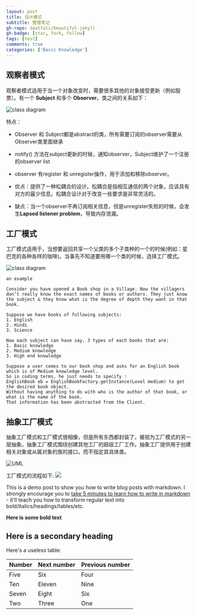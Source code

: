 ```yaml
---
layout: post
title: 设计模式
subtitle: 整理笔记
gh-repo: daattali/beautiful-jekyll
gh-badge: [star, fork, follow]
tags: [test]
comments: true
categories: ['Basic Knowledge']
---
```


## 观察者模式

观察者模式适用于当一个对象改变时，需要很多其他的对象接受更新（例如股票）。有一个 **Subject** 和多个 **Observer**。类之间的关系如下：

![class diagram](https://www.geeksforgeeks.org/wp-content/uploads/o2.png)

特点：
* Observer 和 Subject都是abstract的类，所有需要订阅的observer需要从Observer类里面继承  
* notify() 方法在subject更新的时候，通知observer，Subject维护了一个注册的observer list  
* observer 有register 和 unregister操作，用于添加和移除observer。  


* 优点：提供了一种松耦合的设计。松耦合是指相互通信的两个对象，应该具有对方的最少信息。松耦合设计对于改变一些要求是非常灵活的。  
* 缺点：当一个observer不再订阅相关信息，但是unregister失败的时候，会发生**Lapsed listener problem**，导致内存泄漏。  

## 工厂模式

工厂模式适用于，当想要返回共享一个父类的多个子类种的一个的时候(例如：星巴克的各种各样的咖啡)。当事先不知道要用哪一个类的时候，选择工厂模式。

![class diagram](https://media.geeksforgeeks.org/wp-content/uploads/20200427212325/Class-Diagram-12.png)

~~~
an example

Consider you have opened a Book shop in a Village. Now the villagers don’t really know the exact names of books or authors. They just know the subject & they know what is the degree of depth they want in that book.

Suppose we have books of following subjects:
1. English
2. Hindi
3. Science

Now each subject can have say, 3 types of each books that are:
1. Basic knowledge
2. Medium knowledge
3. High end knowledge

Suppose a user comes to our book shop and asks for an English book which is of Medium knowledge level.
So in coding terms, he just needs to specify :
EnglishBook eb = EnglishBookFactory.getInstance(Level medium) to get the desired book object.
Without having anything to do with who is the author of that book, or what is the name of the book.
That information has been abstracted from the Client.
~~~

## 抽象工厂模式

抽象工厂模式和工厂模式很相像，但是所有东西都封装了，被视为工厂模式的另一层抽象。抽象工厂模式围绕创建其他工厂的超级工厂工作。抽象工厂提供用于创建相关对象或从属对象的族的接口，而不指定其具体类。


![UML](https://media.geeksforgeeks.org/wp-content/uploads/AbstractFactoryPattern-2.png)

工厂模式的流程如下:
![](\assets\img\blog\fatory_pattern.png)


This is a demo post to show you how to write blog posts with markdown.  I strongly encourage you to [take 5 minutes to learn how to write in markdown](https://markdowntutorial.com/) - it'll teach you how to transform regular text into bold/italics/headings/tables/etc.



**Here is some bold text**

## Here is a secondary heading

Here's a useless table:

| Number | Next number | Previous number |
| :------ |:--- | :--- |
| Five | Six | Four |
| Ten | Eleven | Nine |
| Seven | Eight | Six |
| Two | Three | One |
